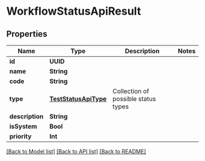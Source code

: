 # WorkflowStatusApiResult

## Properties
Name | Type | Description | Notes
------------ | ------------- | ------------- | -------------
**id** | **UUID** |  | 
**name** | **String** |  | 
**code** | **String** |  | 
**type** | [**TestStatusApiType**](TestStatusApiType.md) | Collection of possible status types | 
**description** | **String** |  | 
**isSystem** | **Bool** |  | 
**priority** | **Int** |  | 

[[Back to Model list]](../README.md#documentation-for-models) [[Back to API list]](../README.md#documentation-for-api-endpoints) [[Back to README]](../README.md)


